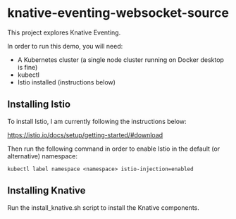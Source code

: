 # knative-eventing-websocket-source
This project explores Knative Eventing. 

In order to run this demo, you will need:

- A Kubernetes cluster (a single node cluster running on Docker desktop is fine)
- kubectl
- Istio installed (instructions below)

## Installing Istio

To install Istio, I am currently following the instructions below:

https://istio.io/docs/setup/getting-started/#download

Then run the following command in order to enable Istio in the default (or alternative) namespace:

```kubectl label namespace <namespace> istio-injection=enabled```


## Installing Knative 

Run the install_knative.sh script to install the Knative components. 